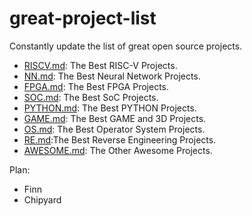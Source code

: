 # great-project-list
Constantly update the list of great open source projects.

- [RISCV.md](RISCV.md): The Best RISC-V Projects.
- [NN.md](NN.md): The Best Neural Network Projects.
- [FPGA.md](FPGA.md): The Best FPGA Projects.
- [SOC.md](SOC.md): The Best SoC Projects.
- [PYTHON.md](PYTHON.md): The Best PYTHON Projects.
- [GAME.md](GAME.md): The Best GAME and 3D Projects.
- [OS.md](OS.md): The Best Operator System Projects.
- [RE.md](RE.md):The Best Reverse Engineering Projects.
- [AWESOME.md](AWESOME.md): The Other Awesome Projects.


Plan:
- Finn
- Chipyard